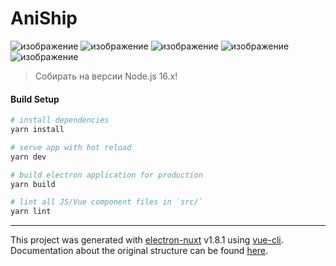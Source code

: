 # AniShip

![изображение](https://user-images.githubusercontent.com/80642969/218182119-de77efd6-5ee2-4c6d-8c15-2b2d997da619.png)
![изображение](https://user-images.githubusercontent.com/80642969/218182174-324fcb3f-0c63-4985-bb10-dcb597270e94.png)
![изображение](https://user-images.githubusercontent.com/80642969/218182469-c072df6e-28fe-486d-a446-fa739687e76c.png)
![изображение](https://user-images.githubusercontent.com/80642969/218182841-f6be662a-67b8-425f-a0c3-f48ac095ce8f.png)
![изображение](https://user-images.githubusercontent.com/80642969/218182610-a1370137-f75c-404d-8805-b96e96197bd9.png)

> Собирать на версии Node.js 16.x!

#### Build Setup

``` bash
# install dependencies
yarn install

# serve app with hot reload
yarn dev

# build electron application for production
yarn build

# lint all JS/Vue component files in `src/`
yarn lint

```

---

This project was generated with [electron-nuxt](https://github.com/michalzaq12/electron-nuxt) v1.8.1 using [vue-cli](https://github.com/vuejs/vue-cli). Documentation about the original structure can be found [here](https://github.com/michalzaq12/electron-nuxt/blob/master/README.md).
